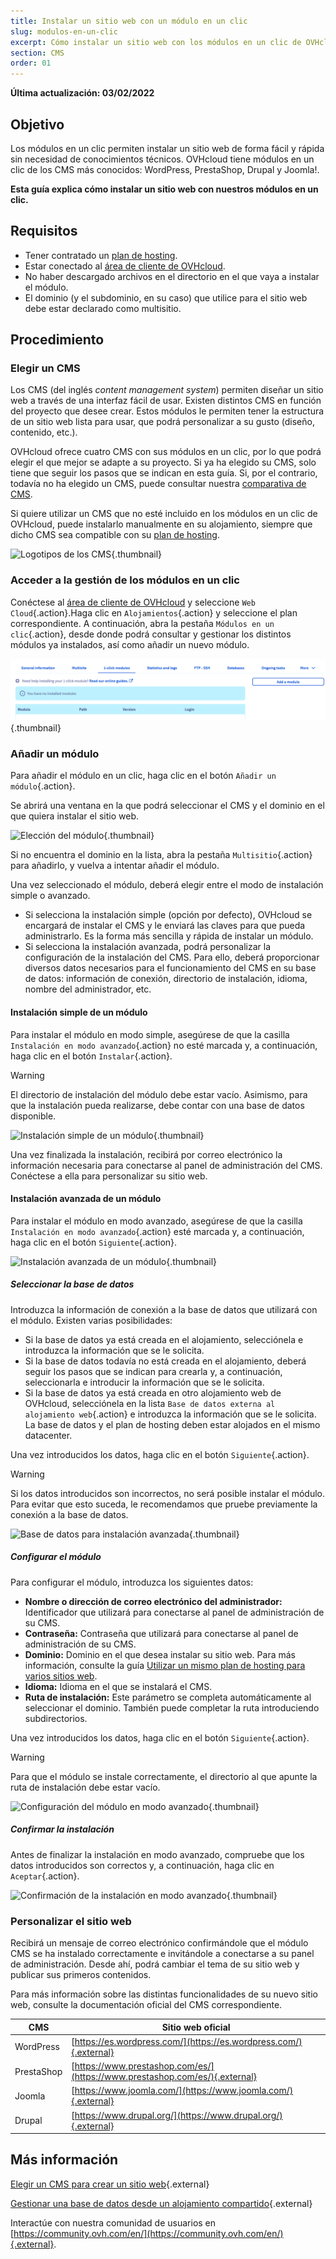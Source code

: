 ```yaml
---
title: Instalar un sitio web con un módulo en un clic
slug: modulos-en-un-clic
excerpt: Cómo instalar un sitio web con los módulos en un clic de OVHcloud
section: CMS
order: 01
---
```


**Última actualización: 03/02/2022**

## Objetivo

Los módulos en un clic permiten instalar un sitio web de forma fácil y rápida sin necesidad de conocimientos técnicos. OVHcloud tiene módulos en un clic de los CMS más conocidos: WordPress, PrestaShop, Drupal y Joomla!.

**Esta guía explica cómo instalar un sitio web con nuestros módulos en un clic.**


## Requisitos

- Tener contratado un [plan de hosting](https://www.ovhcloud.com/es/web-hosting/).
- Estar conectado al [área de cliente de OVHcloud](https://ca.ovh.com/auth/?action=gotomanager&from=https://www.ovh.com/world/&ovhSubsidiary=ws).
- No haber descargado archivos en el directorio en el que vaya a instalar el módulo.
- El dominio (y el subdominio, en su caso) que utilice para el sitio web debe estar declarado como multisitio.


## Procedimiento

### Elegir un CMS

Los CMS (del inglés *content management system*) permiten diseñar un sitio web a través de una interfaz fácil de usar. Existen distintos CMS en función del proyecto que desee crear. Estos módulos le permiten tener la estructura de un sitio web lista para usar, que podrá personalizar a su gusto (diseño, contenido, etc.).

OVHcloud ofrece cuatro CMS con sus módulos en un clic, por lo que podrá elegir el que mejor se adapte a su proyecto. Si ya ha elegido su CMS, solo tiene que seguir los pasos que se indican en esta guía.  Si, por el contrario, todavía no ha elegido un CMS, puede consultar nuestra [comparativa de CMS](https://www.ovhcloud.com/es/web-hosting/uc-cms-comparison/).

Si quiere utilizar un CMS que no esté incluido en los módulos en un clic de OVHcloud, puede instalarlo manualmente en su alojamiento, siempre que dicho CMS sea compatible con su [plan de hosting](https://www.ovhcloud.com/es/web-hosting/).

![Logotipos de los CMS](images/CMS_logo.png){.thumbnail}


### Acceder a la gestión de los módulos en un clic

Conéctese al [área de cliente de OVHcloud](https://ca.ovh.com/auth/?action=gotomanager&from=https://www.ovh.com/world/&ovhSubsidiary=ws) y seleccione `Web Cloud`{.action}.Haga clic en `Alojamientos`{.action} y seleccione el plan correspondiente. A continuación, abra la pestaña `Módulos en un clic`{.action}, desde donde podrá consultar y gestionar los distintos módulos ya instalados, así como añadir un nuevo módulo.

![Acceso a la sección «Módulos en un clic»](images/access_to_the_1_click_modules_section.png){.thumbnail}

### Añadir un módulo

Para añadir el módulo en un clic, haga clic en el botón `Añadir un módulo`{.action}.

Se abrirá una ventana en la que podrá seleccionar el CMS y el dominio en el que quiera instalar el sitio web.

![Elección del módulo](images/add_a_module.png){.thumbnail}

Si no encuentra el dominio en la lista, abra la pestaña `Multisitio`{.action} para añadirlo, y vuelva a intentar añadir el módulo.

Una vez seleccionado el módulo, deberá elegir entre el modo de instalación simple o avanzado.

- Si selecciona la instalación simple (opción por defecto), OVHcloud se encargará de instalar el CMS y le enviará las claves para que pueda administrarlo. Es la forma más sencilla y rápida de instalar un módulo.
- Si selecciona la instalación avanzada, podrá personalizar la configuración de la instalación del CMS. Para ello, deberá proporcionar diversos datos necesarios para el funcionamiento del CMS en su base de datos: información de conexión, directorio de instalación, idioma, nombre del administrador, etc.


#### Instalación simple de un módulo

Para instalar el módulo en modo simple, asegúrese de que la casilla `Instalación en modo avanzado`{.action} no esté marcada y, a continuación, haga clic en el botón `Instalar`{.action}.

> [!warning]
>
> El directorio de instalación del módulo debe estar vacío. Asimismo, para que la instalación pueda realizarse, debe contar con una base de datos disponible.
> 

![Instalación simple de un módulo](images/choose_installation.png){.thumbnail}

Una vez finalizada la instalación, recibirá por correo electrónico la información necesaria para conectarse al panel de administración del CMS. Conéctese a ella para personalizar su sitio web.


#### Instalación avanzada de un módulo

Para instalar el módulo en modo avanzado, asegúrese de que la casilla `Instalación en modo avanzado`{.action} esté marcada y, a continuación, haga clic en el botón `Siguiente`{.action}.

![Instalación avanzada de un módulo](images/advanced_installation.png){.thumbnail}


##### Seleccionar la base de datos

Introduzca la información de conexión a la base de datos que utilizará con el módulo. Existen varias posibilidades: 

- Si la base de datos ya está creada en el alojamiento, selecciónela e introduzca la información que se le solicita.
- Si la base de datos todavía no está creada en el alojamiento, deberá seguir los pasos que se indican para crearla y, a continuación, seleccionarla e introducir la información que se le solicita.
- Si la base de datos ya está creada en otro alojamiento web de OVHcloud, selecciónela en la lista `Base de datos externa al alojamiento web`{.action} e introduzca la información que se le solicita. La base de datos y el plan de hosting deben estar alojados en el mismo datacenter.

Una vez introducidos los datos, haga clic en el botón `Siguiente`{.action}.

> [!warning]
>
> Si los datos introducidos son incorrectos, no será posible instalar el módulo. Para evitar que esto suceda, le recomendamos que pruebe previamente la conexión a la base de datos.
> 

![Base de datos para instalación avanzada](images/advanced_installation_database.png){.thumbnail}

##### Configurar el módulo

Para configurar el módulo, introduzca los siguientes datos:

- **Nombre o dirección de correo electrónico del administrador:** Identificador que utilizará para conectarse al panel de administración de su CMS.
- **Contraseña:** Contraseña que utilizará para conectarse al panel de administración de su CMS.
- **Dominio:** Dominio en el que desea instalar su sitio web.
Para más información, consulte la guía [Utilizar un mismo plan de hosting para varios sitios web](../configurar-un-multisitio-en-un-alojamiento-web/).
- **Idioma:** Idioma en el que se instalará el CMS.
- **Ruta de instalación:** Este parámetro se completa automáticamente al seleccionar el dominio. También puede completar la ruta introduciendo subdirectorios.

Una vez introducidos los datos, haga clic en el botón `Siguiente`{.action}.

> [!warning]
>
> Para que el módulo se instale correctamente, el directorio al que apunte la ruta de instalación debe estar vacío.
> 

![Configuración del módulo en modo avanzado](images/advanced_installation_configuration.png){.thumbnail}

##### Confirmar la instalación

Antes de finalizar la instalación en modo avanzado, compruebe que los datos introducidos son correctos y, a continuación, haga clic en `Aceptar`{.action}.

![Confirmación de la instalación en modo avanzado](images/advanced_installation_summary.png){.thumbnail}

### Personalizar el sitio web

Recibirá un mensaje de correo electrónico confirmándole que el módulo CMS se ha instalado correctamente e invitándole a conectarse a su panel de administración. Desde ahí, podrá cambiar el tema de su sitio web y publicar sus primeros contenidos.

Para más información sobre las distintas funcionalidades de su nuevo sitio web, consulte la documentación oficial del CMS correspondiente.

|CMS|Sitio web oficial|
|---|---|
|WordPress|[https://es.wordpress.com/](https://es.wordpress.com/){.external}|
|PrestaShop|[https://www.prestashop.com/es/](https://www.prestashop.com/es/){.external}|
|Joomla|[https://www.joomla.com/](https://www.joomla.com/){.external}|
|Drupal|[https://www.drupal.org/](https://www.drupal.org/){.external}|

## Más información

[Elegir un CMS para crear un sitio web](https://www.ovhcloud.com/es/web-hosting/uc-cms-comparison/){.external}

[Gestionar una base de datos desde un alojamiento compartido](../gestion-de-una-base-de-datos-desde-un-alojamiento-compartido/){.external}

Interactúe con nuestra comunidad de usuarios en [https://community.ovh.com/en/](https://community.ovh.com/en/){.external}.

